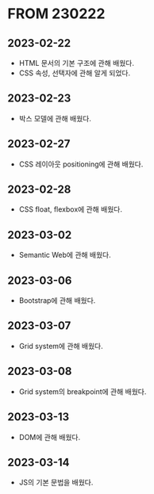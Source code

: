 # FROM 230222
## 2023-02-22
- HTML 문서의 기본 구조에 관해 배웠다.
- CSS 속성, 선택자에 관해 알게 되었다.

## 2023-02-23
- 박스 모델에 관해 배웠다.

## 2023-02-27
- CSS 레이아웃 positioning에 관해 배웠다.

## 2023-02-28
- CSS float, flexbox에 관해 배웠다.

## 2023-03-02
- Semantic Web에 관해 배웠다.

## 2023-03-06
- Bootstrap에 관해 배웠다.

## 2023-03-07
- Grid system에 관해 배웠다.

## 2023-03-08
- Grid system의 breakpoint에 관해 배웠다.

## 2023-03-13
- DOM에 관해 배웠다.

## 2023-03-14
- JS의 기본 문법을 배웠다.